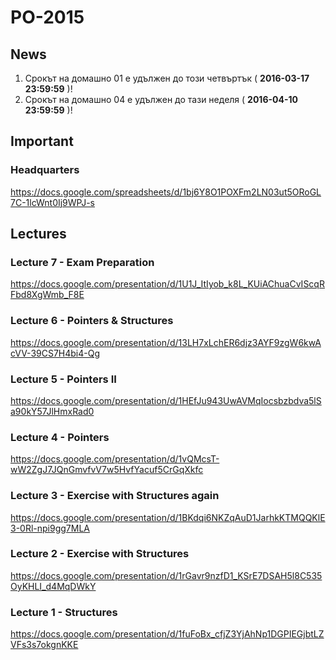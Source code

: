 # PO-2015

## News

1. Срокът на домашно 01 е удължен до този четвъртък ( **2016-03-17 23:59:59** )!
2. Срокът на домашно 04 е удължен до тази неделя ( **2016-04-10 23:59:59** )!

## Important

### Headquarters
https://docs.google.com/spreadsheets/d/1bj6Y8O1POXFm2LN03ut5ORoGL7C-1lcWnt0Ij9WPJ-s

## Lectures

### Lecture 7 - Exam Preparation
https://docs.google.com/presentation/d/1U1J_ItIyob_k8L_KUiAChuaCvIScqRFbd8XgWmb_F8E

### Lecture 6 - Pointers & Structures
https://docs.google.com/presentation/d/13LH7xLchER6djz3AYF9zgW6kwAcVV-39CS7H4bi4-Qg

### Lecture 5 - Pointers II
https://docs.google.com/presentation/d/1HEfJu943UwAVMqIocsbzbdva5lSa90kY57JlHmxRad0

### Lecture 4 - Pointers
https://docs.google.com/presentation/d/1vQMcsT-wW2ZgJ7JQnGmvfvV7w5HvfYacuf5CrGqXkfc

### Lecture 3 - Exercise with Structures again
https://docs.google.com/presentation/d/1BKdqi6NKZqAuD1JarhkKTMQQKlE3-0Rl-npi9gg7MLA

### Lecture 2 - Exercise with Structures
https://docs.google.com/presentation/d/1rGavr9nzfD1_KSrE7DSAH5l8C535OyKHLI_d4MqDWkY

### Lecture 1 - Structures
https://docs.google.com/presentation/d/1fuFoBx_cfjZ3YjAhNp1DGPIEGjbtLZVFs3s7okgnKKE
